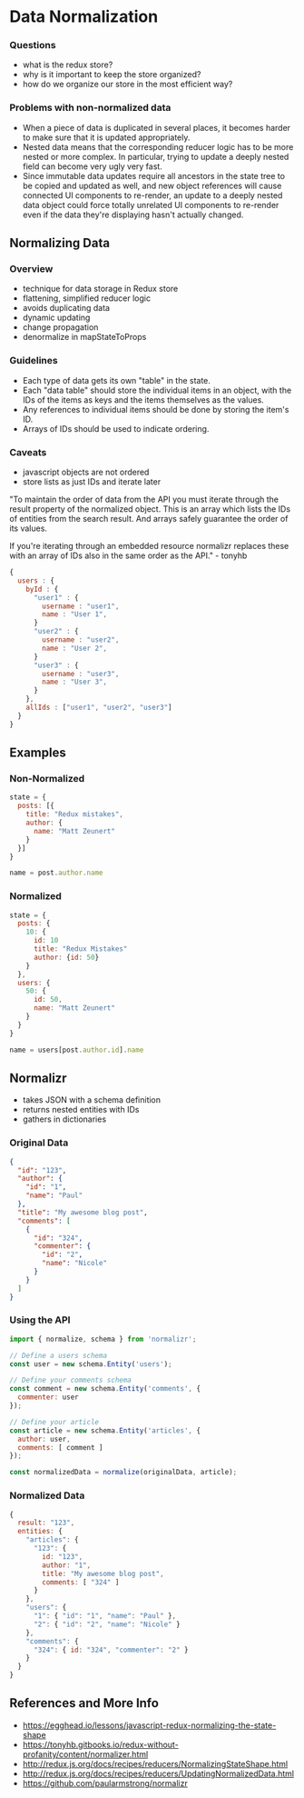 # Data Normalization

### Questions

* what is the redux store?
* why is it important to keep the store organized?
* how do we organize our store in the most efficient way?

### Problems with non-normalized data
* When a piece of data is duplicated in several places, it becomes harder to make sure that it is updated appropriately.
* Nested data means that the corresponding reducer logic has to be more nested or more complex. In particular, trying to update a deeply nested field can become very ugly very fast.  
* Since immutable data updates require all ancestors in the state tree to be copied and updated as well, and new object references will cause connected UI components to re-render, an update to a deeply nested data object could force totally unrelated UI components to re-render even if the data they're displaying hasn't actually changed.

## Normalizing Data

### Overview

* technique for data storage in Redux store
* flattening, simplified reducer logic
* avoids duplicating data
* dynamic updating
* change propagation
* denormalize in mapStateToProps

### Guidelines

* Each type of data gets its own "table" in the state.
* Each "data table" should store the individual items in an object, with the IDs of the items as keys and the items themselves as the values.
* Any references to individual items should be done by storing the item's ID.
* Arrays of IDs should be used to indicate ordering.

### Caveats

* javascript objects are not ordered
* store lists as just IDs and iterate later

"To maintain the order of data from the API you must iterate through the result property of the normalized object. This is an array which lists the IDs of entities from the search result. And arrays safely guarantee the order of its values.

If you're iterating through an embedded resource normalizr replaces these with an array of IDs also in the same order as the API." - tonyhb

```javascript
{
  users : {
    byId : {
      "user1" : {
        username : "user1",
        name : "User 1",
      }
      "user2" : {
        username : "user2",
        name : "User 2",
      }
      "user3" : {
        username : "user3",
        name : "User 3",
      }
    },
    allIds : ["user1", "user2", "user3"]
  }
}
```

## Examples

### Non-Normalized
```javascript
state = {
  posts: [{
    title: "Redux mistakes",
    author: {
      name: "Matt Zeunert"
    }
  }]
}

name = post.author.name
```

### Normalized
```javascript
state = {
  posts: {
    10: {
      id: 10
      title: "Redux Mistakes"
      author: {id: 50}
    }
  },
  users: {
    50: {
      id: 50,
      name: "Matt Zeunert"
    }
  }
}

name = users[post.author.id].name
```

## Normalizr

* takes JSON with a schema definition
* returns nested entities with IDs
* gathers in dictionaries

### Original Data

```json
{
  "id": "123",
  "author": {
    "id": "1",
    "name": "Paul"
  },
  "title": "My awesome blog post",
  "comments": [
    {
      "id": "324",
      "commenter": {
        "id": "2",
        "name": "Nicole"
      }
    }
  ]
}
```

### Using the API

```javascript
import { normalize, schema } from 'normalizr';

// Define a users schema
const user = new schema.Entity('users');

// Define your comments schema
const comment = new schema.Entity('comments', {
  commenter: user
});

// Define your article
const article = new schema.Entity('articles', {
  author: user,
  comments: [ comment ]
});

const normalizedData = normalize(originalData, article);
```

### Normalized Data

```javascript
{
  result: "123",
  entities: {
    "articles": {
      "123": {
        id: "123",
        author: "1",
        title: "My awesome blog post",
        comments: [ "324" ]
      }
    },
    "users": {
      "1": { "id": "1", "name": "Paul" },
      "2": { "id": "2", "name": "Nicole" }
    },
    "comments": {
      "324": { id: "324", "commenter": "2" }
    }
  }
}
```

## References and More Info

* https://egghead.io/lessons/javascript-redux-normalizing-the-state-shape
* https://tonyhb.gitbooks.io/redux-without-profanity/content/normalizer.html
* http://redux.js.org/docs/recipes/reducers/NormalizingStateShape.html
* http://redux.js.org/docs/recipes/reducers/UpdatingNormalizedData.html
* https://github.com/paularmstrong/normalizr
